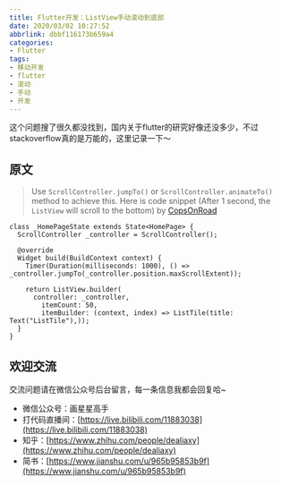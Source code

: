 ```yaml
---
title: Flutter开发：ListView手动滚动到底部
date: 2020/03/02 10:27:52
abbrlink: dbbf116173b659a4
categories:
- Flutter
tags:
- 移动开发
- flutter
- 滚动
- 手动
- 开发
---
```

这个问题搜了很久都没找到，国内关于flutter的研究好像还没多少，不过stackoverflow真的是万能的，这里记录一下～

## 原文

>Use `ScrollController.jumpTo()` or `ScrollController.animateTo()` method to achieve this.
Here is code snippet (After 1 second, the `ListView` will scroll to the bottom)
>by [CopsOnRoad](https://stackoverflow.com/users/6618622/copsonroad)
```
class _HomePageState extends State<HomePage> {
  ScrollController _controller = ScrollController();

  @override
  Widget build(BuildContext context) {
    Timer(Duration(milliseconds: 1000), () => _controller.jumpTo(_controller.position.maxScrollExtent));

    return ListView.builder(
      controller: _controller,
        itemCount: 50,
        itemBuilder: (context, index) => ListTile(title: Text("ListTile"),));
  }
}
```

## 欢迎交流
交流问题请在微信公众号后台留言，每一条信息我都会回复哈~
- 微信公众号：画星星高手
- 打代码直播间：[https://live.bilibili.com/11883038](https://live.bilibili.com/11883038)
- 知乎：[https://www.zhihu.com/people/dealiaxy](https://www.zhihu.com/people/dealiaxy)
- 简书：[https://www.jianshu.com/u/965b95853b9f](https://www.jianshu.com/u/965b95853b9f)

